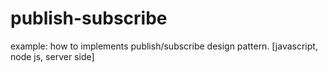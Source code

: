 # publish-subscribe
example: how to implements publish/subscribe design pattern. [javascript, node js, server side]
